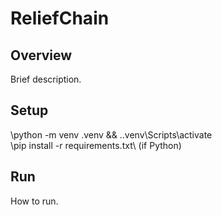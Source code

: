 ﻿# ReliefChain

## Overview
Brief description.

## Setup
\python -m venv .venv && .\.venv\Scripts\activate\
\pip install -r requirements.txt\ (if Python)

## Run
How to run.
